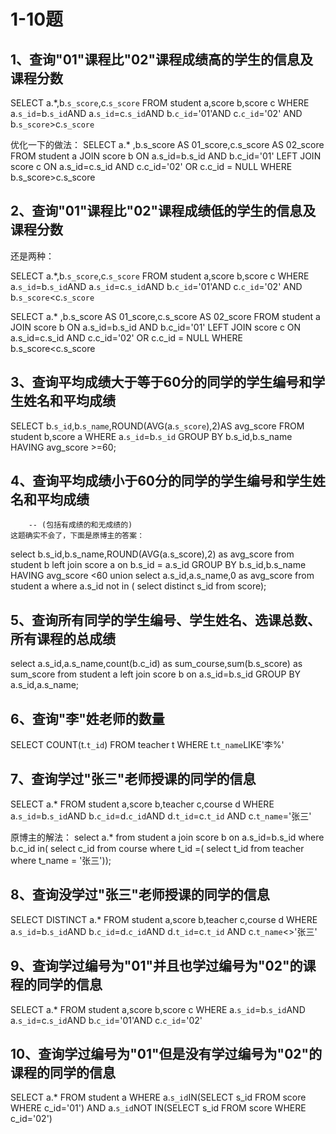 # 1-10题
## 1、查询"01"课程比"02"课程成绩高的学生的信息及课程分数
SELECT a.*,b.`s_score`,c.`s_score` FROM student a,score b,score c
WHERE a.`s_id`=b.`s_id`AND a.`s_id`=c.`s_id`AND b.`c_id`='01'AND c.`c_id`='02'
AND b.`s_score`>c.`s_score`

优化一下的做法：
SELECT a.* ,b.s_score AS 01_score,c.s_score AS 02_score FROM 
student a JOIN score b ON a.s_id=b.s_id AND b.c_id='01'
LEFT JOIN score c ON a.s_id=c.s_id AND c.c_id='02' OR c.c_id = NULL WHERE b.s_score>c.s_score

## 2、查询"01"课程比"02"课程成绩低的学生的信息及课程分数
还是两种：

SELECT a.*,b.`s_score`,c.`s_score` FROM student a,score b,score c
WHERE a.`s_id`=b.`s_id`AND a.`s_id`=c.`s_id`AND b.`c_id`='01'AND c.`c_id`='02'
AND b.`s_score`<c.`s_score`

SELECT a.* ,b.s_score AS 01_score,c.s_score AS 02_score FROM 
student a JOIN score b ON a.s_id=b.s_id AND b.c_id='01'
LEFT JOIN score c ON a.s_id=c.s_id AND c.c_id='02' OR c.c_id = NULL WHERE b.s_score<c.s_score

## 3、查询平均成绩大于等于60分的同学的学生编号和学生姓名和平均成绩
SELECT b.`s_id`,b.`s_name`,ROUND(AVG(a.`s_score`),2)AS avg_score
 FROM student b,score a WHERE a.`s_id`=b.`s_id`
 GROUP BY b.s_id,b.s_name HAVING avg_score >=60;
 
## 4、查询平均成绩小于60分的同学的学生编号和学生姓名和平均成绩
		-- (包括有成绩的和无成绩的)
    这题确实不会了，下面是原博主的答案：
select b.s_id,b.s_name,ROUND(AVG(a.s_score),2) as avg_score from 
	student b 
	left join score a on b.s_id = a.s_id
	GROUP BY b.s_id,b.s_name HAVING avg_score <60
	union
select a.s_id,a.s_name,0 as avg_score from 
	student a 
	where a.s_id not in (
				select distinct s_id from score);
## 5、查询所有同学的学生编号、学生姓名、选课总数、所有课程的总成绩
select a.s_id,a.s_name,count(b.c_id) as sum_course,sum(b.s_score) as sum_score from 
	student a 
	left join score b on a.s_id=b.s_id
	GROUP BY a.s_id,a.s_name;
## 6、查询"李"姓老师的数量 
SELECT COUNT(t.`t_id`) FROM teacher t WHERE t.`t_name`LIKE'李%'


## 7、查询学过"张三"老师授课的同学的信息 
SELECT a.* FROM student a,score b,teacher c,course d
WHERE a.`s_id`=b.`s_id`AND b.`c_id`=d.`c_id`AND d.`t_id`=c.`t_id`
AND c.`t_name`='张三'

原博主的解法：
select a.* from 
	student a 
	join score b on a.s_id=b.s_id where b.c_id in(
		select c_id from course where t_id =(
			select t_id from teacher where t_name = '张三'));

## 8、查询没学过"张三"老师授课的同学的信息 
SELECT DISTINCT a.* FROM student a,score b,teacher c,course d
WHERE a.`s_id`=b.`s_id`AND b.`c_id`=d.`c_id`AND d.`t_id`=c.`t_id`
AND c.`t_name`<>'张三'

## 9、查询学过编号为"01"并且也学过编号为"02"的课程的同学的信息
SELECT a.* FROM student a,score b,score c
WHERE a.`s_id`=b.`s_id`AND a.`s_id`=c.`s_id`AND b.`c_id`='01'AND c.`c_id`='02'

## 10、查询学过编号为"01"但是没有学过编号为"02"的课程的同学的信息
SELECT a.* FROM student a
WHERE a.`s_id`IN(SELECT s_id FROM score WHERE c_id='01')
AND a.`s_id`NOT IN(SELECT s_id FROM score WHERE c_id='02')
